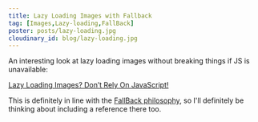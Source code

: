 ```yaml
---
title: Lazy Loading Images with Fallback
tag: [Images,Lazy-loading,FallBack]
poster: posts/lazy-loading.jpg
cloudinary_id: blog/lazy-loading.jpg
---
```

An interesting look at lazy loading images without breaking things if JS is unavailable:

[Lazy Loading Images? Don’t Rely On JavaScript!](https://robinosborne.co.uk/2016/05/16/lazy-loading-images-dont-rely-on-javascript)

This is definitely in line with the [FallBack philosophy](http://fall-back.github.io/philistory/), so I'll definitely be thinking about including a reference there too.
